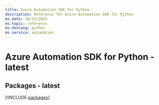 ```yaml
---
title: Azure Automation SDK for Python
description: Reference for Azure Automation SDK for Python
ms.date: 10/31/2025
ms.topic: reference
ms.devlang: python
ms.service: automation
---
```

# Azure Automation SDK for Python - latest
## Packages - latest
[!INCLUDE [packages](automation-index.md)]